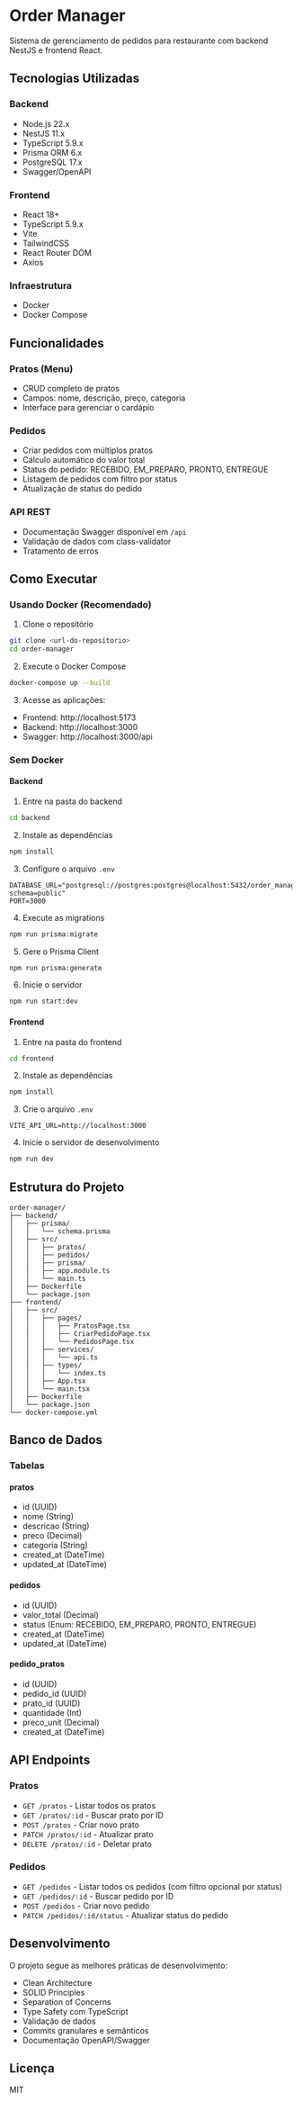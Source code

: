 # Order Manager

Sistema de gerenciamento de pedidos para restaurante com backend NestJS e frontend React.

## Tecnologias Utilizadas

### Backend
- Node.js 22.x
- NestJS 11.x
- TypeScript 5.9.x
- Prisma ORM 6.x
- PostgreSQL 17.x
- Swagger/OpenAPI

### Frontend
- React 18+
- TypeScript 5.9.x
- Vite
- TailwindCSS
- React Router DOM
- Axios

### Infraestrutura
- Docker
- Docker Compose

## Funcionalidades

### Pratos (Menu)
- CRUD completo de pratos
- Campos: nome, descrição, preço, categoria
- Interface para gerenciar o cardápio

### Pedidos
- Criar pedidos com múltiplos pratos
- Cálculo automático do valor total
- Status do pedido: RECEBIDO, EM_PREPARO, PRONTO, ENTREGUE
- Listagem de pedidos com filtro por status
- Atualização de status do pedido

### API REST
- Documentação Swagger disponível em `/api`
- Validação de dados com class-validator
- Tratamento de erros

## Como Executar

### Usando Docker (Recomendado)

1. Clone o repositório
```bash
git clone <url-do-repositorio>
cd order-manager
```

2. Execute o Docker Compose
```bash
docker-compose up --build
```

3. Acesse as aplicações:
- Frontend: http://localhost:5173
- Backend: http://localhost:3000
- Swagger: http://localhost:3000/api

### Sem Docker

#### Backend

1. Entre na pasta do backend
```bash
cd backend
```

2. Instale as dependências
```bash
npm install
```

3. Configure o arquivo `.env`
```env
DATABASE_URL="postgresql://postgres:postgres@localhost:5432/order_manager?schema=public"
PORT=3000
```

4. Execute as migrations
```bash
npm run prisma:migrate
```

5. Gere o Prisma Client
```bash
npm run prisma:generate
```

6. Inicie o servidor
```bash
npm run start:dev
```

#### Frontend

1. Entre na pasta do frontend
```bash
cd frontend
```

2. Instale as dependências
```bash
npm install
```

3. Crie o arquivo `.env`
```env
VITE_API_URL=http://localhost:3000
```

4. Inicie o servidor de desenvolvimento
```bash
npm run dev
```

## Estrutura do Projeto

```
order-manager/
├── backend/
│   ├── prisma/
│   │   └── schema.prisma
│   ├── src/
│   │   ├── pratos/
│   │   ├── pedidos/
│   │   ├── prisma/
│   │   ├── app.module.ts
│   │   └── main.ts
│   ├── Dockerfile
│   └── package.json
├── frontend/
│   ├── src/
│   │   ├── pages/
│   │   │   ├── PratosPage.tsx
│   │   │   ├── CriarPedidoPage.tsx
│   │   │   └── PedidosPage.tsx
│   │   ├── services/
│   │   │   └── api.ts
│   │   ├── types/
│   │   │   └── index.ts
│   │   ├── App.tsx
│   │   └── main.tsx
│   ├── Dockerfile
│   └── package.json
└── docker-compose.yml
```

## Banco de Dados

### Tabelas

#### pratos
- id (UUID)
- nome (String)
- descricao (String)
- preco (Decimal)
- categoria (String)
- created_at (DateTime)
- updated_at (DateTime)

#### pedidos
- id (UUID)
- valor_total (Decimal)
- status (Enum: RECEBIDO, EM_PREPARO, PRONTO, ENTREGUE)
- created_at (DateTime)
- updated_at (DateTime)

#### pedido_pratos
- id (UUID)
- pedido_id (UUID)
- prato_id (UUID)
- quantidade (Int)
- preco_unit (Decimal)
- created_at (DateTime)

## API Endpoints

### Pratos
- `GET /pratos` - Listar todos os pratos
- `GET /pratos/:id` - Buscar prato por ID
- `POST /pratos` - Criar novo prato
- `PATCH /pratos/:id` - Atualizar prato
- `DELETE /pratos/:id` - Deletar prato

### Pedidos
- `GET /pedidos` - Listar todos os pedidos (com filtro opcional por status)
- `GET /pedidos/:id` - Buscar pedido por ID
- `POST /pedidos` - Criar novo pedido
- `PATCH /pedidos/:id/status` - Atualizar status do pedido

## Desenvolvimento

O projeto segue as melhores práticas de desenvolvimento:

- Clean Architecture
- SOLID Principles
- Separation of Concerns
- Type Safety com TypeScript
- Validação de dados
- Commits granulares e semânticos
- Documentação OpenAPI/Swagger

## Licença

MIT